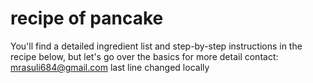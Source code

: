 # recipe of pancake
You'll find a detailed ingredient list and step-by-step instructions in the recipe below, but let's go over the basics
for more detail contact: mrasuli684@gmail.com
last line changed locally